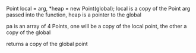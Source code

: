 Point local = arg, *heap = new Point(global);
local is a copy of the Point arg passed into the function, heap is a pointer to the global

pa is an array of 4 Points, one will be a copy of the local point, the other a copy of the global

returns a copy of the global point